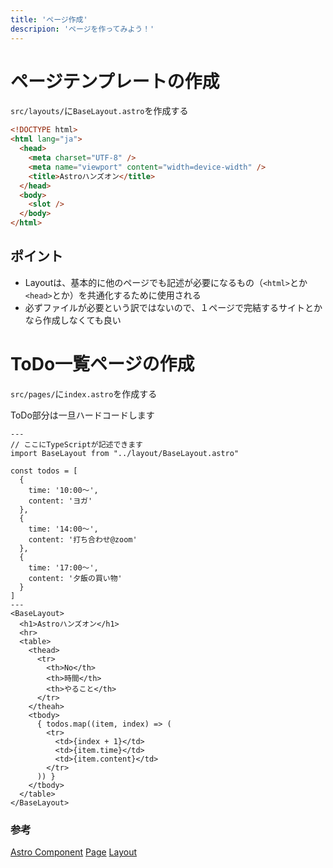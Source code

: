 ```yaml
---
title: 'ページ作成'
descripion: 'ページを作ってみよう！'
---
```


# ページテンプレートの作成

`src/layouts/`に`BaseLayout.astro`を作成する

```html
<!DOCTYPE html>
<html lang="ja">
  <head>
    <meta charset="UTF-8" />
    <meta name="viewport" content="width=device-width" />
    <title>Astroハンズオン</title>
  </head>
  <body>
    <slot />
  </body>
</html>
```

## ポイント

- Layoutは、基本的に他のページでも記述が必要になるもの（`<html>`とか`<head>`とか）を共通化するために使用される
- 必ずファイルが必要という訳ではないので、１ページで完結するサイトとかなら作成しなくても良い

# ToDo一覧ページの作成

`src/pages/`に`index.astro`を作成する

ToDo部分は一旦ハードコードします

```
---
// ここにTypeScriptが記述できます
import BaseLayout from "../layout/BaseLayout.astro"

const todos = [
  {
    time: '10:00〜',
    content: 'ヨガ'
  },
  {
    time: '14:00〜',
    content: '打ち合わせ@zoom'
  },
  {
    time: '17:00〜',
    content: '夕飯の買い物'
  }
]
---
<BaseLayout>
  <h1>Astroハンズオン</h1>
  <hr>
  <table>
    <thead>
      <tr>
        <th>No</th>
        <th>時間</th>
        <th>やること</th>
      </tr>
    </theah>
    <tbody>
      { todos.map((item, index) => (
        <tr>
          <td>{index + 1}</td>
          <td>{item.time}</td>
          <td>{item.content}</td>
        </tr>
      )) }
    </tbody>
  </table>
</BaseLayout>
```

### 参考

[Astro Component](https://docs.astro.build/ja/core-concepts/astro-components/)
[Page](https://docs.astro.build/ja/core-concepts/astro-pages/)
[Layout](https://docs.astro.build/ja/core-concepts/layouts/)
